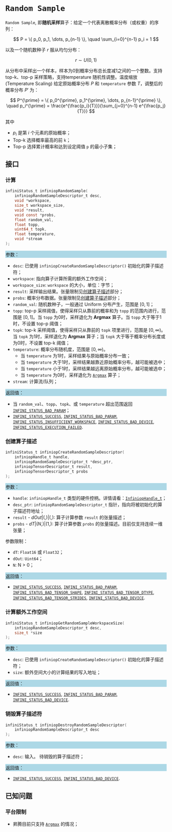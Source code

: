 ﻿
# `Random Sample`

`Random Sample`, 即**随机采样**算子：给定一个代表离散概率分布（或权重）的序列：

$$ P = \{ p_0, p_1, \dots, p_{n-1} \}, \quad \sum_{i=0}^{n-1} p_i = 1 $$

以及一个随机数种子 $r$ 服从均匀分布：

$$ r \sim U(0,1) $$

从分布中采样出一个样本，样本为0到概率分布总长度减1之间的一个整数。支持 top-k、top-p 采样策略，支持temperature 随机性调整。温度缩放 (Temperature Scaling) 给定原始概率分布 $P$ 和 `temperature` 参数 $T$，调整后的概率分布 $P'$ 为：

$$ P^{\prime} = \{ p_0^{\prime}, p_1^{\prime}, \dots, p_{n-1}^{\prime} \}, \quad p_i^{\prime} = \frac{e^{\frac{p_i}{T}}}{\sum_{j=0}^{n-1} e^{\frac{p_j}{T}}} $$

其中

- $p_i$ 是第 $i$ 个元素的原始概率；
- Top-k 选择概率最高的前 `k`；
- Top-p 选择累计概率和达到设定阈值 `p` 的最小子集；

## 接口

### 计算

```c
infiniStatus_t infiniopRandomSample(
    infiniopRandomSampleDescriptor_t desc,
    void *workspace,
    size_t workspace_size,
    void *result,
    void const *probs,
    float random_val,
    float topp,
    uint64_t topk,
    float temperature,
    void *stream
);
```

<div style="background-color: lightblue; padding: 1px;"> 参数： </div>

- `desc`:
  已使用 `infiniopCreateRandomSampleDescriptor()` 初始化的算子描述符；
- `workspace`:
  指向算子计算所需的额外工作空间；
- `workspace_size`:
  `workspace` 的大小，单位：字节；
- `result`:
  采样输出结果。张量限制见[创建算子描述](#创建算子描述)部分；
- `probs`:
  概率分布数据。张量限制见[创建算子描述](#创建算子描述)部分；
- `random_val`:
  随机数种子，一般通过 Uniform 分布产生，范围是 $[0,1]$；
- `topp`:
  top-p 采样阈值，使得采样只从靠前的概率和为 `topp` 的范围内进行，范围是 $[0,1]$。当 `topp` 为0时，采样退化为 **Argmax** 算子。当 `topp` 大于等于1时，不设置 top-p 阈值；
- `topk`:
  top-k 采样阈值，使得采样只从靠前的 `topk` 项里进行，范围是 $[0,\infty)$。当 `topk` 为1时，采样退化为 **Argmax** 算子；当 `topk` 大于等于概率分布长度或为0时，不设置 top-k 阈值；
- `temperature`:
  概率分布随机度，范围是 $[0,\infty)$。
  - 当 `temperature` 为1时，采样结果与原始概率分布一致；
  - 当 `temperature` 大于1时，采样结果越靠近原始概率分布，越可能被选中；
  - 当 `temperature` 小于1时，采样结果越远离原始概率分布，越可能被选中；
  - 当 `temperature` 为0时，采样退化为 [`Argmax`] 算子；
- `stream`:
  计算流/队列；

<div style="background-color: lightblue; padding: 1px;"> 返回值：</div>

- 当 `random_val`、`topp`、`topk`、或 `temperature` 超出范围返回 [`INFINI_STATUS_BAD_PARAM`]；
- [`INFINI_STATUS_SUCCESS`], [`INFINI_STATUS_BAD_PARAM`], [`INFINI_STATUS_INSUFFICIENT_WORKSPACE`], [`INFINI_STATUS_BAD_DEVICE`], [`INFINI_STATUS_EXECUTION_FAILED`].

### 创建算子描述

```c
infiniStatus_t infiniopCreateRandomSampleDescriptor(
    infiniopHandle_t handle,
    infiniopRandomSampleDescriptor_t *desc_ptr,
    infiniopTensorDescriptor_t result,
    infiniopTensorDescriptor_t probs
);
```

<div style="background-color: lightblue; padding: 1px;"> 参数：</div>

- `handle`:
  `infiniopHandle_t` 类型的硬件控柄。详情请看：[`InfiniopHandle_t`]；
- `desc_ptr`:
  `infiniopRandomSampleDescriptor_t` 指针，指向将被初始化的算子描述符地址；
- `result` - ${ dOut | (,) | (,) }$:
  算子计算参数 `result` 的张量描述；
- `probs` - ${ dT | (N,) | (1,) }$:
  算子计算参数 `probs` 的张量描述。目前仅支持连续一维张量；

参数限制：

- `dT`: `Float16` 或 `Float32`；
- `dOut`: `Uint64`；
- `N`: N > 0；

<div style="background-color: lightblue; padding: 1px;"> 返回值：</div>

- [`INFINI_STATUS_SUCCESS`], [`INFINI_STATUS_BAD_PARAM`], [`INFINI_STATUS_BAD_TENSOR_SHAPE`], [`INFINI_STATUS_BAD_TENSOR_DTYPE`], [`INFINI_STATUS_BAD_TENSOR_STRIDES`], [`INFINI_STATUS_BAD_DEVICE`].

### 计算额外工作空间

```c
infiniStatus_t infiniopGetRandomSampleWorkspaceSize(
    infiniopRandomSampleDescriptor_t desc,
    size_t *size
);
```

<div style="background-color: lightblue; padding: 1px;"> 参数：</div>

- `desc`:
  已使用 `infiniopCreateRandomSampleDescriptor()` 初始化的算子描述符；
- `size`:
  额外空间大小的计算结果的写入地址；

<div style="background-color: lightblue; padding: 1px;"> 返回值：</div>

- [`INFINI_STATUS_SUCCESS`], [`INFINI_STATUS_BAD_PARAM`], [`INFINI_STATUS_BAD_DEVICE`].

### 销毁算子描述符

```c
infiniStatus_t infiniopDestroyRandomSampleDescriptor(
    infiniopRandomSampleDescriptor_t desc
);
```

<div style="background-color: lightblue; padding: 1px;"> 参数： </div>

- `desc`:
  输入。 待销毁的算子描述符；

<div style="background-color: lightblue; padding: 1px;"> 返回值： </div>

- [`INFINI_STATUS_SUCCESS`], [`INFINI_STATUS_BAD_DEVICE`].

## 已知问题

### 平台限制

- 昇腾目前只支持 [`Argmax`] 的情况；

<!-- 链接 -->
[`Argmax`]: /
[`InfiniopHandle_t`]: /infiniop/handle/README.md

[`INFINI_STATUS_SUCCESS`]: /common/status/README.md#INFINI_STATUS_SUCCESS
[`INFINI_STATUS_BAD_PARAM`]: /common/status/README.md#INFINI_STATUS_BAD_PARAM
[`INFINI_STATUS_INSUFFICIENT_WORKSPACE`]: /common/status/README.md#INFINI_STATUS_INSUFFICIENT_WORKSPACE
[`INFINI_STATUS_BAD_DEVICE`]: /common/status/README.md#INFINI_STATUS_BAD_DEVICE
[`INFINI_STATUS_EXECUTION_FAILED`]: /common/status/README.md#INFINI_STATUS_EXECUTION_FAILED
[`INFINI_STATUS_BAD_TENSOR_SHAPE`]: /common/status/README.md#INFINI_STATUS_BAD_TENSOR_SHAPE
[`INFINI_STATUS_BAD_TENSOR_DTYPE`]: /common/status/README.md#INFINI_STATUS_BAD_TENSOR_DTYPE
[`INFINI_STATUS_BAD_TENSOR_STRIDES`]: /common/status/README.md#INFINI_STATUS_BAD_TENSOR_STRIDES

